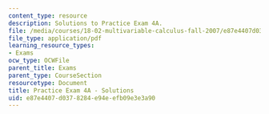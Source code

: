 ```yaml
---
content_type: resource
description: Solutions to Practice Exam 4A.
file: /media/courses/18-02-multivariable-calculus-fall-2007/e87e4407d0378284e94eefb09e3e3a90_prac4asol.pdf
file_type: application/pdf
learning_resource_types:
- Exams
ocw_type: OCWFile
parent_title: Exams
parent_type: CourseSection
resourcetype: Document
title: Practice Exam 4A - Solutions
uid: e87e4407-d037-8284-e94e-efb09e3e3a90
---
```

